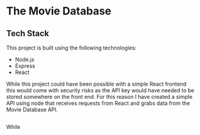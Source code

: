 # The Movie Database

## Tech Stack

This project is built using the following technologies:
- Node.js 
- Express
- React

While this project could have been possible with a simple React frontend this would come with security risks as the API key would have needed to be stored somewhere on the front end. For this reason I have created a simple API using node that receives requests from React and grabs data from the Movie Database API.

## 

While 
